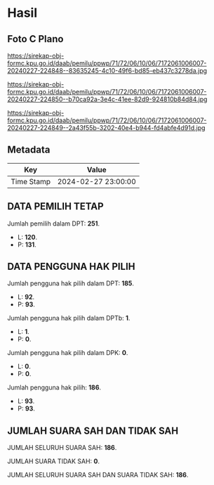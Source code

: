 # Hasil

## Foto C Plano

https://sirekap-obj-formc.kpu.go.id/daab/pemilu/ppwp/71/72/06/10/06/7172061006007-20240227-224848--83635245-4c10-49f6-bd85-eb437c3278da.jpg

https://sirekap-obj-formc.kpu.go.id/daab/pemilu/ppwp/71/72/06/10/06/7172061006007-20240227-224850--b70ca92a-3e4c-41ee-82d9-924810b84d84.jpg

https://sirekap-obj-formc.kpu.go.id/daab/pemilu/ppwp/71/72/06/10/06/7172061006007-20240227-224849--2a43f55b-3202-40e4-b944-fd4abfe4d91d.jpg


## Metadata

| Key        | Value               |
| ---------- | ------------------- |
| Time Stamp | 2024-02-27 23:00:00 |


## DATA PEMILIH TETAP

Jumlah pemilih dalam DPT: **251**.
 * L: **120**.
 * P: **131**.

## DATA PENGGUNA HAK PILIH

Jumlah pengguna hak pilih dalam DPT: **185**.
 * L: **92**.
 * P: **93**.

Jumlah pengguna hak pilih dalam DPTb: **1**.
 * L: **1**.
 * P: **0**.

Jumlah pengguna hak pilih dalam DPK: **0**.
 * L: **0**.
 * P: **0**.

Jumlah pengguna hak pilih: **186**.
 * L: **93**.
 * P: **93**.

## JUMLAH SUARA SAH DAN TIDAK SAH

JUMLAH SELURUH SUARA SAH: **186**.

JUMLAH SUARA TIDAK SAH: **0**.

JUMLAH SELURUH SUARA SAH DAN SUARA TIDAK SAH: **186**.


